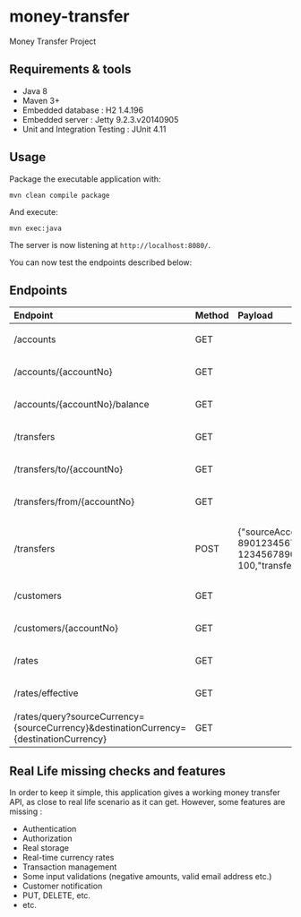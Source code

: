 # money-transfer
Money Transfer Project

## Requirements & tools


- Java 8
- Maven 3+
- Embedded database : H2 1.4.196
- Embedded server : Jetty 9.2.3.v20140905
- Unit and Integration Testing : JUnit 4.11


## Usage

Package the executable application with:

    mvn clean compile package

And execute:

    mvn exec:java

The server is now listening at `http://localhost:8080/`.

You can now test the endpoints described below:

## Endpoints

| Endpoint                    | Method   | Payload          | Call example                              | Return                                      |
|:----------------------------|:---------|:-----------------|:------------------------------------------|:--------------------------------------------|
| /accounts                   |GET       |                  |   http://localhost:8080/accounts          | `200 OK`, `404 NOT FOUND`              |
| /accounts/{accountNo}       | GET      |                  |    http://localhost:8080/accounts/1234    | `200 OK`, `404 NOT FOUND`             |
| /accounts/{accountNo}/balance       | GET      |                  |    http://localhost:8080/accounts/1234/balance    | `200 OK`, `404 NOT FOUND`             |
| /transfers                  | GET      |                  |   http://localhost:8080/transfers         | `200 OK`, `404 NOT FOUND`              |
| /transfers/to/{accountNo}   | GET      |                  |http://localhost:8080/transfers/to/1234    | `200 OK`, `404 NOT FOUND`            |
| /transfers/from/{accountNo} | GET      |                  |http://localhost:8080/transfers/from/1234  | `200 OK`, `404 NOT FOUND`            |
| /transfers                  | POST     | {"sourceAccountNo": 89012345678,"destinationAccountNo": 12345678901,"transferAmount": 100,"transferCurrencyCode": "EUR"} | http://localhost:8080/transfers  | `200 OK` , `404 NOT FOUND`, `400 BAD REQUEST` |
| /customers                  | GET      |                  |   http://localhost:8080/customers         | `200 OK`, `404 NOT FOUND`              |
| /customers/{accountNo}      | GET      |                  |   http://localhost:8080/customers/1234         | `200 OK`, `404 NOT FOUND`              |
| /rates                  | GET      |                  |   http://localhost:8080/rates         | `200 OK`, `404 NOT FOUND`              |
| /rates/effective                  | GET      |                  |   http://localhost:8080/rates/effective         | `200 OK`, `404 NOT FOUND`              |
| /rates/query?sourceCurrency={sourceCurrency}&destinationCurrency={destinationCurrency}| GET      |    |   http://localhost:8080/rates/query?sourceCurrency=EUR&destinationCurrency=SGD        | `200 OK`, `404 NOT FOUND`              |


## Real Life missing checks and features

In order to keep it simple, this application gives a working money transfer API, as close to real life scenario as it can get.
However, some features are missing : 

- Authentication
- Authorization
- Real storage
- Real-time currency rates
- Transaction management
- Some input validations (negative amounts, valid email address etc.)
- Customer notification
- PUT, DELETE, etc.
- etc.


